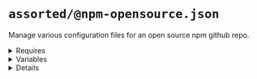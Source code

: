 # `assorted/@npm-opensource.json`

Manage various configuration files for an open source npm github repo.

<!---0--><details>
<!---0--><summary>Requires</summary>

- js-gardener
- semantic-release
- npm-published
- david-dm
- dependabot
- coveralls
- circleci
- github
- javascript
- git
- npm
- yarn
- gally

<!---0--></details>

<!---0--><details>
<!---0--><summary>Variables</summary>

- repoName
- repoKey
- authorName
- owner
- mergeBot

<!---0--></details>

<!---0--><details>
<!---0--><summary>Details</summary>

## `badges/@npm-opensource`

Display various badges in README.

<!---1--><details>
<!---1--><summary>Requires</summary>

- js-gardener
- semantic-release
- npm-published
- david-dm
- dependabot
- coveralls
- circleci

<!---1--></details>

<!---1--><details>
<!---1--><summary>Variables</summary>

- repoName
- repoKey

<!---1--></details>

<!---1--><details>
<!---1--><summary>Details</summary>

### badges/js-gardener

_Updating `README.md` using `merge-below-title`._

- Display [js-gardener](https://github.com/blackflux/js-gardener) badge in README.

<!---2--><details>
<!---2--><summary>Requires</summary>

- js-gardener

<!---2--></details>

### badges/semantic-release

_Updating `README.md` using `merge-below-title`._

- Display [semantic-release](https://github.com/semantic-release/semantic-release) badge in README.

<!---2--><details>
<!---2--><summary>Requires</summary>

- semantic-release

<!---2--></details>

### badges/npm-downloads

_Updating `README.md` using `merge-below-title`._

- Display [npm downloads](https://www.npmjs.com/) badge in README.

<!---2--><details>
<!---2--><summary>Requires</summary>

- npm-published

<!---2--></details>

<!---2--><details>
<!---2--><summary>Variables</summary>

- repoName

<!---2--></details>

### badges/npm-status

_Updating `README.md` using `merge-below-title`._

- Display [npm status](https://www.npmjs.com/) badge in README.

<!---2--><details>
<!---2--><summary>Requires</summary>

- npm-published

<!---2--></details>

<!---2--><details>
<!---2--><summary>Variables</summary>

- repoName

<!---2--></details>

### badges/david-dm

_Updating `README.md` using `merge-below-title`._

- Display [david-dm.com](https://david-dm.org/) badge in README.

<!---2--><details>
<!---2--><summary>Requires</summary>

- david-dm

<!---2--></details>

<!---2--><details>
<!---2--><summary>Variables</summary>

- repoKey

<!---2--></details>

### badges/dependabot

_Updating `README.md` using `merge-below-title`._

- Display [dependabot](https://dependabot.com/) badge in README.

<!---2--><details>
<!---2--><summary>Requires</summary>

- dependabot

<!---2--></details>

<!---2--><details>
<!---2--><summary>Variables</summary>

- repoKey

<!---2--></details>

### badges/coveralls

_Updating `README.md` using `merge-below-title`._

- Display [coveralls](https://coveralls.io/) badge in README.

<!---2--><details>
<!---2--><summary>Requires</summary>

- coveralls

<!---2--></details>

<!---2--><details>
<!---2--><summary>Variables</summary>

- repoKey

<!---2--></details>

### badges/circleci

_Updating `README.md` using `merge-below-title`._

- Display [circleci](https://circleci.com/) badge in README.

<!---2--><details>
<!---2--><summary>Requires</summary>

- circleci

<!---2--></details>

<!---2--><details>
<!---2--><summary>Variables</summary>

- repoKey

<!---2--></details>

------
<!---1--></details>

## `dependabot/@default-js`

Recommended base [dependabot configuration](https://dependabot.com/) for javascript projects.

<!---1--><details>
<!---1--><summary>Requires</summary>

- dependabot
- github
- javascript

<!---1--></details>

<!---1--><details>
<!---1--><summary>Details</summary>

### dependabot/js-instant

_Updating `.dependabot/config.yml` using `overwrite`._

- Configure dependabot to instantly merge javascript dependency updates into the `dev` branch.

<!---2--><details>
<!---2--><summary>Requires</summary>

- dependabot
- github
- javascript

<!---2--></details>

------
<!---1--></details>

## `git/@default`

Recommended base configuration when using [git](https://en.wikipedia.org/wiki/Git).

<!---1--><details>
<!---1--><summary>Requires</summary>

- git

<!---1--></details>

<!---1--><details>
<!---1--><summary>Details</summary>

### git/gitignore

_Updating `.gitignore` using `merge-top`._

- Inject recommended entries into [gitignore file](https://help.github.com/en/articles/ignoring-files).
- Default ignores for JetBrains IDE.
- Default ignores for OSX
- Default ignores for NodeJs

<!---2--><details>
<!---2--><summary>Requires</summary>

- git

<!---2--></details>

------
<!---1--></details>

## `license/@MIT-npm`

Recommended base configuration when using MIT License with npm.

<!---1--><details>
<!---1--><summary>Requires</summary>

- npm

<!---1--></details>

<!---1--><details>
<!---1--><summary>Variables</summary>

- authorName
- repoKey

<!---1--></details>

<!---1--><details>
<!---1--><summary>Details</summary>

### license/MIT-LICENSE

_Updating `LICENSE` using `overwrite`._

- Generate [MIT license](https://en.wikipedia.org/wiki/MIT_License) file.

<!---2--><details>
<!---2--><summary>Variables</summary>

- authorName

<!---2--></details>

### license/MIT-npm

_Updating `package.json` using `merge-shallow`._

- Link MIT license file into [npm](https://www.npmjs.com/) configuration.

<!---2--><details>
<!---2--><summary>Requires</summary>

- npm

<!---2--></details>

<!---2--><details>
<!---2--><summary>Variables</summary>

- authorName
- repoKey

<!---2--></details>

------
<!---1--></details>

## `npm/@default`

Recommended base configuration when using [npm](https://www.npmjs.com/).

<!---1--><details>
<!---1--><summary>Requires</summary>

- npm

<!---1--></details>

<!---1--><details>
<!---1--><summary>Details</summary>

### npm/npmignore

_Updating `.npmignore` using `merge-top`._

- Inject comment into .npmignore explaining when to use it.

<!---2--><details>
<!---2--><summary>Requires</summary>

- npm

<!---2--></details>

------
<!---1--></details>

## `semantic-release/@default`

Recommended base configuration when using [semantic-release](https://github.com/semantic-release/semantic-release).

<!---1--><details>
<!---1--><summary>Requires</summary>

- semantic-release

<!---1--></details>

<!---1--><details>
<!---1--><summary>Details</summary>

### semantic-release/commit-conventions

_Updating `.releaserc.json` using `overwrite`._

- Slightly extended [release commit convention](https://github.com/semantic-release/semantic-release#commit-message-format) for semantic-release.

<!---2--><details>
<!---2--><summary>Requires</summary>

- semantic-release

<!---2--></details>

------
<!---1--></details>

## circleci/npm-opensource:two-branch

_Updating `.circleci/config.yml` using `overwrite`._

- Restrictive two-branch [gally](https://github.com/loopmediagroup/gally#readme) config. Custom for npm open source packages.
- TODO

<!---1--><details>
<!---1--><summary>Requires</summary>

- npm
- yarn
- gally
- github
- circleci
- coveralls
- dependabot
- semantic-release

<!---1--></details>

## gally/npm-opensource:two-branch

_Updating `.gally.json` using `overwrite`._

- Restrictive two-branch [gally](https://github.com/loopmediagroup/gally#readme) config. Custom for npm open source packages.
- TODO ...

<!---1--><details>
<!---1--><summary>Requires</summary>

- circleci
- gally
- github

<!---1--></details>

<!---1--><details>
<!---1--><summary>Variables</summary>

- owner
- mergeBot
- repoKey

<!---1--></details>

</details>

